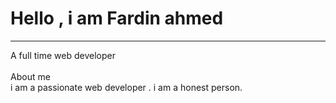 <h1>Hello , i am Fardin ahmed</h2>
<hr> A full time web developer 
 <br>
 <br>
 About me<br>
 i am a passionate web developer . i am a honest person.
